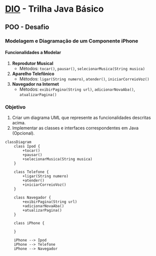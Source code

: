 # [DIO](www.dio.me) - Trilha Java Básico

## POO - Desafio

### Modelagem e Diagramação de um Componente iPhone

#### Funcionalidades a Modelar
1. **Reprodutor Musical**
   - Métodos: `tocar()`, `pausar()`, `selecionarMusica(String musica)`
2. **Aparelho Telefônico**
   - Métodos: `ligar(String numero)`, `atender()`, `iniciarCorreioVoz()`
3. **Navegador na Internet**
   - Métodos: `exibirPagina(String url)`, `adicionarNovaAba()`, `atualizarPagina()`

### Objetivo
1. Criar um diagrama UML que represente as funcionalidades descritas acima.
2. Implementar as classes e interfaces correspondentes em Java (Opcional).

```mermaid
classDiagram
    class Ipod {
        +tocar()
        +pausar()
        +selecionarMusica(String musica)
    }

    class Telefone {
        +ligar(String numero)
        +atender()
        +iniciarCorreioVoz()
    }

    class Navegador {
        +exibirPagina(String url)
        +adicionarNovaAba()
        +atualizarPagina()
    }

    class iPhone {
    
    }

    iPhone --> Ipod
    iPhone --> Telefone
    iPhone --> Navegador
```

